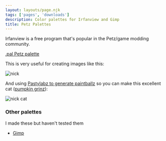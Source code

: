 ```yaml
---
layout: layouts/page.njk
tags: ['pages', 'downloads']
description: Color palettes for Irfanview and Gimp
title: Petz Palettes
---
```


Irfanview is a free program that's popular in the Petz/game modding community. 

[.pal Petz palette](https://cdn.glitch.com/e8c48446-7221-44a1-aabd-d809cd1d1e34%2F%5BIrfanView%5D%20PetzPalette.pal?v=1622150175531)


This is very useful for creating images like this:

![nick](https://cdn.glitch.com/e8c48446-7221-44a1-aabd-d809cd1d1e34%2Fnick.png?v=1622150250846)

And using [Pastylabz to generate paintballz](https://github.com/yakrell/pastylabz) so you can make this excellent cat ([pumpkin grinz](https://baddeath.neocities.org)):

![nick cat](https://cdn.glitch.com/e8c48446-7221-44a1-aabd-d809cd1d1e34%2Fpetz235.png?v=1622150348087)


### Other palettes
I made these but haven't tested them

- [Gimp](https://cdn.glitch.com/e8c48446-7221-44a1-aabd-d809cd1d1e34%2F%5BGIMP%5D%20PetzPalette.gpl?v=1622242878789)